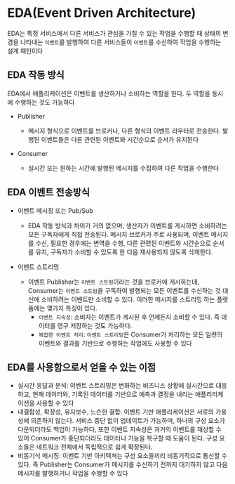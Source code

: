 # EDA(Event Driven Architecture)

EDA는 특정 서비스에서 다른 서비스가 관심을 가질 수 있는 작업을 수행할 때 상태의 변경을 나타내는 ```이벤트```를 발행하여 다른 서비스들이 ```이벤트```를 수신하여 작업을 수행하는 설계 패턴이다

## EDA 작동 방식
EDA에서 애플리케이션은 이벤트를 생산하거나 소비하는 역할을 한다. 두 역할을 동시에 수행하는 것도 가능하다

* Publisher
    * 메시지 형식으로 이벤트를 브로커나, 다른 형식의 이벤트 라우터로 전송한다. 발행된 이벤트들은 다른 관련된 이벤트와 시간순으로 순서가 유지된다

* Consumer
    * 실시간 또는 원하는 시간에 발행된 메시지를 수집하여 다른 작업을 수행한다

## EDA 이벤트 전송방식
* 이벤트 메시징 또는 Pub/Sub
    * EDA 작동 방식과 차이가 거의 없으며, 생산자가 이벤트를 게시하면 소비하려는 모든 구독자에게 직접 전송된다. 메시지 브로커가 주로 사용되며, 이벤트 메시지를 수신, 필요한 경우에는 변역을 수행, 다른 관련된 이벤트와 시간순으로 순서를 유지, 구독자가 소비할 수 있도록 한 다음 재사용되지 않도록 삭제한다.

* 이벤트 스트리밍
    * 이벤트 Publisher는 ```이벤트 스트림```이라는 것을 브로커에 게시하는데, Consumer는 ```이벤트 스트림```을 구독하여 발행되는 모든 이벤트를 수신하는 것 대신에 소비하려는 이벤트만 소비할 수 있다. 이러한 메시지를 스트리밍 하는 플랫폼에는 몇가지 특징이 있다.
        - ```이벤트 지속성```: 소비자는 이벤트가 게시된 후 언제든지 소비할 수 있다. 즉 데이터를 영구 저장하는 것도 가능하다.
        - ```복잡한 이벤트 처리```: ```이벤트 스트리밍```은 Consumer가 처리하는 모든 일련의 이벤트와 결과를 기반으로 수행하는 작업에도 사용할 수 있다

## EDA를 사용함으로서 얻을 수 있는 이점
* 실시간 응답과 분석: 이벤트 스트리밍은 변화하는 비즈니스 상황에 실시간으로 대응하고, 현재 데이터와, 기록된 데이터를 기반으로 예측과 결정을 내리는 애플리리케이션을 사용할 수 있다
* 내결함성, 확장성, 유지보수, 느슨한 결합: 이벤트 기반 애플리케이션은 서로의 가용성에 의존하지 않는다. 서비스 중단 없이 업데이트가 가능하며, 하나의 구성 요소가 다운되더라도 백업이 가능하다, 또한 이벤트 지속성은 과거의 이벤트를 재상할 수 있어 Consumer가 중단되더라도 데이터나 기능을 복구할 때 도움이 된다. 구성 요소들은 네트워크 전체에서 독립적으로 쉽게 확장된다.
* 비동기식 메시징: 이벤트 기반 아키텍쳐는 구성 요소들끼리 비동기적으로 통신할 수 있다. 즉 Publisher는 Consumer가 메시지를 수신하기 전까지 대기하지 않고 다음 메시지를 발행하거나 작업을 수행할 수 있다